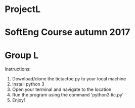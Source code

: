 # ProjectL
# SoftEng Course autumn 2017
# Group L

Instructions:

1. Download/clone the tictactoe.py to your local machine
2. Install python 3
2. Open your terminal and navigate to the location
3. Run the program using the command 'python3 tic.py'
4. Enjoy!
